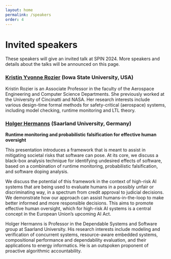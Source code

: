 ```yaml
---
layout: home
permalink: /speakers
order: 4
---
```


# Invited speakers

These speakers will give an invited talk at SPIN 2024. More speakers and details about the talks will be announced on this page.

### [Kristin Yvonne Rozier](https://www.aere.iastate.edu/kyrozier/) (Iowa State University, USA)

Kristin Rozier is an Associate Professor in the faculty of the Aerospace Engineering and Computer Science Departments.
She previously worked at the University of Cincinatti and NASA.
Her research interests include various design-time formal methods for safety-critical (aerospace) systems, including model checking, runtime monitoring and LTL theory.

### [Holger Hermanns](https://depend.cs.uni-saarland.de/~hermanns/) (Saarland University, Germany)

**Runtime monitoring and probabilistic falsification for effective human oversight**

This presentation introduces a framework that is meant to assist in
mitigating societal risks that software can pose. At its core, we
discuss a black-box analysis technique for identifying undesired effects
of software, based on a combination of runtime monitoring, probabilistic
falsification, and software doping analysis.

We discuss the potential of this framework in the context of high-risk
AI systems that are being used to evaluate humans in a possibly unfair
or discriminating way, in a spectrum from credit approval to judicial
decisions. We demonstrate how our approach can assist humans-in-the-loop
to make better informed and more responsible decisions. This aims to
promote effective human oversight, which for high-risk AI systems is a
central concept in the European Union’s upcoming AI Act. 

Holger Hermanns is Professor in the Dependable Systems and Software group at Saarland University.
His research interests include modeling and verification of concurrent systems, resource-aware embedded systems, compositional performance and dependability evaluation, and their applications to energy informatics. He is an outspoken proponent of proactive algorithmic accountability.
